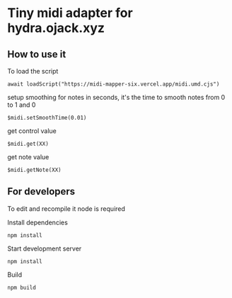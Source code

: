 # Tiny midi adapter for hydra.ojack.xyz

## How to use it

To load the script
```
await loadScript("https://midi-mapper-six.vercel.app/midi.umd.cjs")
```

setup smoothing for notes in seconds, it's the time to smooth notes from 0 to 1 and 0
```
$midi.setSmoothTime(0.01)
```

get control value
```
$midi.get(XX)
```

get note value
```
$midi.getNote(XX)
```

## For developers

To edit and recompile it node is required

Install dependencies
```
npm install
```
Start development server
```
npm install
```
Build
```
npm build
```